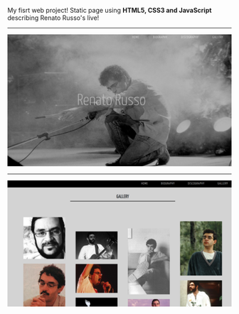 <p> My fisrt web project! Static page using <b> HTML5, CSS3 and JavaScript </b> describing Renato Russo's live!  </p>

<hr/>

![Description 1](images/md/MD1)

<hr/>

![Description 2](images/md/MD2)
